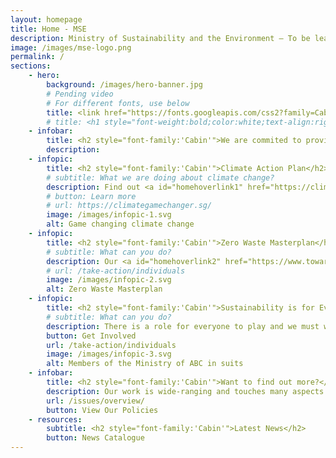 ```yaml
---
layout: homepage
title: Home - MSE
description: Ministry of Sustainability and the Environment — To be leaner, stronger, and kinder in providing Singapore with a clean and sustainable environment with resilient supplies of safe food and water
image: /images/mse-logo.png
permalink: /
sections:
    - hero:
        background: /images/hero-banner.jpg
        # Pending video
        # For different fonts, use below
        title: <link href="https://fonts.googleapis.com/css2?family=Cabin:wght@400;600&display=swap" rel="stylesheet"><h1 style="font-family:'Cabin','Lato'; font-weight:600; color:white;text-align:right;font-size:0.8em;line-height:1.1em">Sustainable.<br> Resource-efficient.<br>Climate-resilient.</h1><meta property="og:image" content="https://upload.wikimedia.org/wikipedia/commons/thumb/7/73/Mama_instant_noodle_block.jpg/440px-Mama_instant_noodle_block.jpg">
        # title: <h1 style="font-weight:bold;color:white;text-align:right;font-size:0.8em;">Sustainable.<br> Resource-efficient.<br>Climate-resilient.<h1>
    - infobar:
        title: <h2 style="font-family:'Cabin'">We are commited to providing a clean and sustainable environment, with resilient supplies of safe food and water for Singapore.</h2>
        description:  
    - infopic:
        title: <h2 style="font-family:'Cabin'">Climate Action Plan</h2>
        # subtitle: What we are doing about climate change?
        description: Find out <a id="homehoverlink1" href="https://climategamechanger.sg/">what we are doing</a> to strengthen our climate change resilience and transition to a low-carbon future.
        # button: Learn more
        # url: https://climategamechanger.sg/
        image: /images/infopic-1.svg
        alt: Game changing climate change
    - infopic:
        title: <h2 style="font-family:'Cabin'">Zero Waste Masterplan</h2>
        # subtitle: What can you do?
        description: Our <a id="homehoverlink2" href="https://www.towardszerowaste.gov.sg/">Zero Waste Masterplan</a> maps out key strategies including adopting a circular economy approach to waste and resource management and more. 
        # url: /take-action/individuals
        image: /images/infopic-2.svg
        alt: Zero Waste Masterplan
    - infopic:
        title: <h2 style="font-family:'Cabin'">Sustainability is for Everyone</h2>
        # subtitle: What can you do?
        description: There is a role for everyone to play and we must work together, so that future generations will continue to enjoy the green and liveable island we call home.
        button: Get Involved
        url: /take-action/individuals
        image: /images/infopic-3.svg
        alt: Members of the Ministry of ABC in suits
    - infobar:
        title: <h2 style="font-family:'Cabin'">Want to find out more?</h2>
        description: Our work is wide-ranging and touches many aspects of our lives. <br>Learn how our policies to tackle these issues.
        url: /issues/overview/
        button: View Our Policies
    - resources:
        subtitle: <h2 style="font-family:'Cabin'">Latest News</h2>
        button: News Catalogue
---
```

